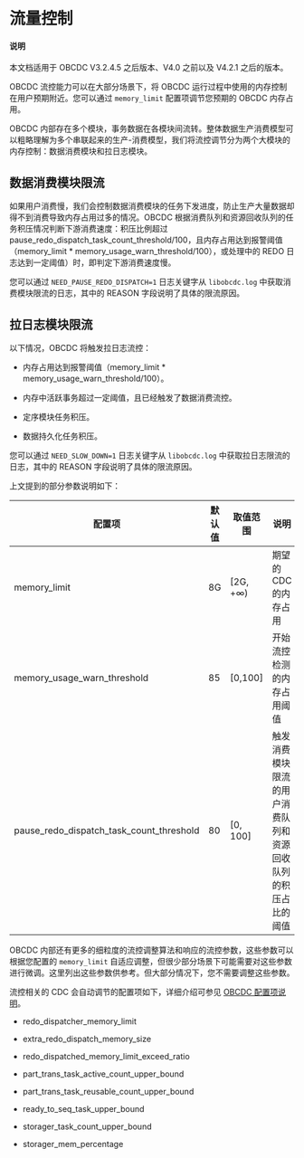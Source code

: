 # 流量控制

<main id="notice" type='explain'>
  <h4>说明</h4>
  <p>本文档适用于 OBCDC V3.2.4.5 之后版本、V4.0 之前以及 V4.2.1 之后的版本。</p>
</main>

OBCDC 流控能力可以在大部分场景下，将 OBCDC 运行过程中使用的内存控制在用户预期附近。您可以通过 `memory_limit` 配置项调节您预期的 OBCDC 内存占用。

OBCDC 内部存在多个模块，事务数据在各模块间流转。整体数据生产消费模型可以粗略理解为多个串联起来的生产-消费模型，我们将流控调节分为两个大模块的内存控制：数据消费模块和拉日志模块。

## 数据消费模块限流

如果用户消费慢，我们会控制数据消费模块的任务下发进度，防止生产大量数据却得不到消费导致内存占用过多的情况。OBCDC 根据消费队列和资源回收队列的任务积压情况判断下游消费速度：积压比例超过 pause_redo_dispatch_task_count_threshold/100，且内存占用达到报警阈值（memory_limit * memory_usage_warn_threshold/100），或处理中的 REDO 日志达到一定阈值）时，即判定下游消费速度慢。

您可以通过 `NEED_PAUSE_REDO_DISPATCH=1` 日志关键字从 `libobcdc.log` 中获取消费模块限流的日志，其中的 REASON 字段说明了具体的限流原因。

## 拉日志模块限流

以下情况，OBCDC 将触发拉日志流控：

- 内存占用达到报警阈值（memory_limit * memory_usage_warn_threshold/100）。

- 内存中活跃事务超过一定阈值，且已经触发了数据消费流控。

- 定序模块任务积压。

- 数据持久化任务积压。

您可以通过 `NEED_SLOW_DOWN=1` 日志关键字从 `libobcdc.log` 中获取拉日志限流的日志，其中的 REASON 字段说明了具体的限流原因。

上文提到的部分参数说明如下：

| 配置项 | 默认值  | 取值范围 | 说明 |
|-----|-----|------|-----|
| memory_limit | 8G  | \[2G, +∞) | 期望的 CDC 的内存占用 |
| memory_usage_warn_threshold | 85 | \[0,100] | 开始流控检测的内存占用阈值 |
| pause_redo_dispatch_task_count_threshold | 80  | \[0, 100] | 触发消费模块限流的用户消费队列和资源回收队列的积压占比的阈值 |

OBCDC 内部还有更多的细粒度的流控调整算法和响应的流控参数，这些参数可以根据您配置的 `memory_limit` 自适应调整，但很少部分场景下可能需要对这些参数进行微调。这里列出这些参数供参考。但大部分情况下，您不需要调整这些参数。

流控相关的 CDC 会自动调节的配置项如下，详细介绍可参见 [OBCDC 配置项说明](200.obcdc-parameters/200.obcdc-configuration-items.md)。

- redo_dispatcher_memory_limit

- extra_redo_dispatch_memory_size

- redo_dispatched_memory_limit_exceed_ratio

- part_trans_task_active_count_upper_bound

- part_trans_task_reusable_count_upper_bound

- ready_to_seq_task_upper_bound

- storager_task_count_upper_bound

- storager_mem_percentage
